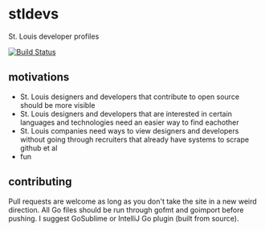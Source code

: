 # stldevs
St. Louis developer profiles

[![Build Status](https://secure.travis-ci.org/jakecoffman/stldevs.png?branch=master)](http://travis-ci.org/jakecoffman/stldevs)

## motivations

- St. Louis designers and developers that contribute to open source should be more visible
- St. Louis designers and developers that are interested in certain languages and technologies need an easier way to find eachother
- St. Louis companies need ways to view designers and developers without going through recruiters that already have systems to scrape github et al
- fun

## contributing

Pull requests are welcome as long as you don't take the site in a new weird direction. All Go files should be run through gofmt and goimport before pushing. I suggest GoSublime or IntelliJ Go plugin (built from source).
